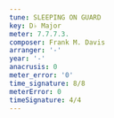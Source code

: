 ```yaml
---
tune: SLEEPING ON GUARD
key: D♭ Major
meter: 7.7.7.3.
composer: Frank M. Davis
arranger: '-'
year: '-'
anacrusis: 0
meter_error: '0'
time_signature: 8/8
meterError: 0
timeSignature: 4/4
---
```

